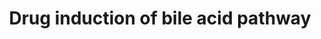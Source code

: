 ---
annotations:
- id: PW:0000754
  parent: drug pathway
  type: Pathway Ontology
  value: drug pathway
- id: PW:0001093
  parent: regulatory pathway
  type: Pathway Ontology
  value: bile acid signaling pathway
- id: CL:0000182
  parent: native cell
  type: Cell Type Ontology
  value: hepatocyte
authors:
- Riannefijten
- MaintBot
- Egonw
- Susan
- Mkutmon
- Roelod
- Eweitz
citedin:
- link: PMC9377275
  title: 'Identifying Drug-Induced Liver Injury Associated With Inflammation-Drug
    and Drug-Drug Interactions in Pharmacologic Treatments for COVID-19 by Bioinformatics
    and System Biology Analyses: The Role of Pregnane X Receptor (2022)'
communities:
- ontox
description: Several drug (e.g. chlozapine) and their inhibitory effects on targets
  of the bile acid production pathway.
last-edited: 2024-02-19
ndex: 2fc71a2d-8b64-11eb-9e72-0ac135e8bacf
organisms:
- Homo sapiens
redirect_from:
- /index.php/Pathway:WP2289
- /instance/WP2289
- /instance/WP2289_r128660
revision: r128660
schema-jsonld:
- '@context': https://schema.org/
  '@id': https://wikipathways.github.io/pathways/WP2289.html
  '@type': Dataset
  creator:
    '@type': Organization
    name: WikiPathways
  description: Several drug (e.g. chlozapine) and their inhibitory effects on targets
    of the bile acid production pathway.
  keywords:
  - ABCB1
  - ABCB11
  - ABCC2
  - ABCC3
  - ABCC4
  - BAAT
  - Bile acids
  - Bilirubin
  - CYP3A4
  - CYP7A1
  - Chlorpromazine
  - Cholesterol
  - Cimetidine
  - Clarithromyci
  - Clozapine
  - Colchicine
  - Cyclosporin
  - Deoxycholic acid
  - Digoxin
  - Erythromycin
  - Ezetimibe
  - Glyburide
  - Glycocholic acid
  - Isoursodeoxycholic acid
  - Methylprednisolone
  - NR1H4
  - NR1I2
  - NR1I3
  - Oxiglutatione
  - Phomin
  - Phospholipids
  - Ranitidine
  - SLC10A1
  - SLC51A
  - SLC51B
  - SLCO1B1
  - SULT2A1
  - Silybin
  - Tacrolimus
  - Taurocholic acid
  - Tetrahydrocortisone
  - Trabectedin
  - Troglitazone
  - VDR
  license: CC0
  name: Drug induction of bile acid pathway
seo: CreativeWork
title: Drug induction of bile acid pathway
wpid: WP2289
---